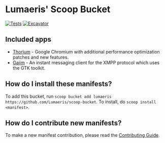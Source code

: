 # Lumaeris' Scoop Bucket

[![Tests](https://github.com/Lumaeris/scoop-bucket/actions/workflows/ci.yml/badge.svg)](https://github.com/Lumaeris/scoop-bucket/actions/workflows/ci.yml) [![Excavator](https://github.com/Lumaeris/scoop-bucket/actions/workflows/excavator.yml/badge.svg)](https://github.com/Lumaeris/scoop-bucket/actions/workflows/excavator.yml)

Included apps
-------------

* [Thorium](https://thorium.rocks/) - Google Chromium with additional performance optimization patches and new features.
* [Gajim](https://gajim.org/) - An instant messaging client for the XMPP protocol which uses the GTK toolkit.

How do I install these manifests?
---------------------------------

To add this bucket, run `scoop bucket add lumaeris https://github.com/Lumaeris/scoop-bucket`. To install, do `scoop install <manifest>`.

How do I contribute new manifests?
----------------------------------

To make a new manifest contribution, please read the [Contributing Guide](https://github.com/ScoopInstaller/.github/blob/main/.github/CONTRIBUTING.md).
